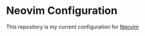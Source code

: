# Neovim Configuration
This repository is my current configuration for [Neovim](https://neovim.io/)
